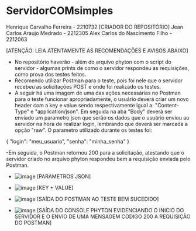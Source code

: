 # ServidorCOMsimples

Henrique Carvalho Ferreira - 2210732 [CRIADOR DO REPOSITÓRIO]
Jean Carlos Araujo Medrado - 2212305
Alex Carlos do Nascimento Filho - 2212063

[ATENÇÃO: LEIA ATENTAMENTE AS RECOMENDAÇÕES E AVISOS ABAIXO]

- No repositório haverão - além do arquivo phyton com o script do servidor - algumas prints de como o servidor respondeu as requisições, como prova dos testes feitos. 
- Recomendo utilizar Postman para o teste, pois foi nele que o servidor recebeu as solicitações POST e onde foi realizado os testes.
- A seguir há uma imagem de uma das ações necessárias no Postman para o teste funcionar apropriadamente, o usuário deverá criar um novo header com a key e value sendo respectivamente igual a: "Content-Type" e "application/json". Em seguida na aba "Body" deverá ser enviado um parametro json que serão os dados que o usuário enviou ao servidor na hora de realizar login, lembrando que deverá ser marcada a opção "raw". O parametro utilizado durante os testes foi:
 
{
   "login": "meu_usuario",
   "senha": "minha_senha"
}

-Em seguida, o Postman retornou 200 para a solicitação, atestando que o servidor criado no arquivo phyton respondeu bem a requisição enviada pelo Postman.

- ![image](https://github.com/user-attachments/assets/84edfb72-ac61-46dc-8b6f-cf6039fa0356) [PARAMETROS JSON]

- ![image](https://github.com/user-attachments/assets/e6c17cdf-554d-4b89-9f7e-1288e26ab61f) [KEY + VALUE]

- ![image](https://github.com/user-attachments/assets/c1c68846-2ca5-42e7-8da5-d256355c46eb) [SAÍDA DO POSTMAN AO TESTE BEM SUCEDIDO]

- ![image](https://github.com/user-attachments/assets/898e0a84-7153-463f-88ad-e1c9cce9e867) [SAÍDA DO CONSOLE PHYTON EVIDENCIANDO O INICIO DO SERVIDOR E O ENVIO DE UMA MENSAGEM CODIGO 200 A REQUISIÇÃO DO POSTMAN]

  

